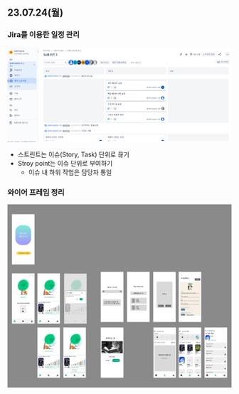 ## 23.07.24(월)
### Jira를 이용한 일정 관리
![Jira](jira.PNG)
- 스트린트는 이슈(Story, Task) 단위로 끊기
- Stroy point는 이슈 단위로 부여하기
    - 이슈 내 하위 작업은 담당자 통일

### 와이어 프레임 정리

![피그마]([Book!%20빠지다]%20와이어%20프레임.png)